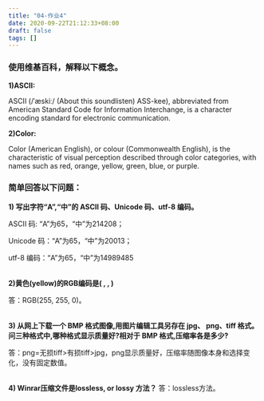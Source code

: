 ```yaml
---
title: "04-作业4"
date: 2020-09-22T21:12:33+08:00
draft: false
tags: []
---
```


### 使用维基百科，解释以下概念。

<strong>1)ASCII:</strong>

ASCII (/ˈæskiː/ (About this soundlisten) ASS-kee), abbreviated from American Standard Code for Information Interchange, is a character encoding standard for electronic communication.

<strong>2)Color:</strong>

Color (American English), or colour (Commonwealth English), is the characteristic of visual perception described through color categories, with names such as red, orange, yellow, green, blue, or purple.


### 简单回答以下问题：

<strong>1) 写出字符“A”,“中”的 ASCII 码、Unicode 码、utf-8 编码。</strong>

ASCII 码: “A”为65，“中”为214208；

Unicode 码：“A”为65，“中”为20013；

utf-8 编码：“A”为65，“中”为14989485
<br/>
<br/>

<strong>2)黄色(yellow)的RGB编码是( , , )</strong>

答：RGB(255, 255, 0)。
<br/>
<br/>

<strong>3) 从网上下载一个 BMP 格式图像,用图片编辑工具另存在 jpg、 png、tiff 格式。问三种格式中,哪种格式显示质量好?相对于
BMP 格式,压缩率各是多少?</strong>

答：png=无损tiff>有损tiff>jpg，png显示质量好，压缩率随图像本身和选择变化，没有固定数值。
<br/>
<br/>

<strong>4) Winrar压缩文件是lossless, or lossy 方法？</strong>
答：lossless方法。